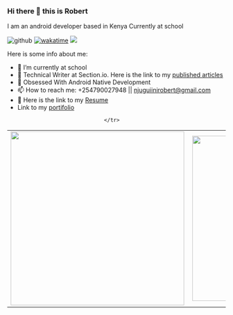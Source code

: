 ### Hi there 👋 this is Robert

I am an android developer based in Kenya
Currently at school 

![github](https://img.shields.io/github/followers/robert-muriithi?style=plastic)
[![wakatime](https://wakatime.com/badge/user/b7e9e1ab-bbbb-45ed-9ff6-db895ddb72fb.svg)](https://wakatime.com/@b7e9e1ab-bbbb-45ed-9ff6-db895ddb72fb)
![](https://komarev.com/ghpvc/?username=robert-muriithi&color=blue)

Here is some info about me:

- 🔭 I’m currently at school 
- 🌱 Technical Writer at Section.io. Here is the link to my [published articles](https://www.section.io/engineering-education/authors/robert-muriithi/)
- 👯 Obsessed With Android Native Development 
- 📫 How to reach me: +254790027948 || njuguiinirobert@gmail.com
- 🌱 Here is the link to my [Resume](https://1drv.ms/w/s!AtJ71cK0ljb-hDEbiL8vTJmetJuL) 
- Link to my [portifolio](https://robert-muriithi.github.io/Portifolio/)

<center>
  <table>
    <tr>
        <td><img width="400px" align="left" src="https://github-readme-stats.vercel.app/api?username=robert-muriithi&count_private=true&show_icons=true&theme=radical" /></td>
        <td><img width="380px" align="left" src="https://github-readme-stats.vercel.app/api/top-langs/?username=robert-muriithi&layout=compact" /></td>   
        
    </tr>   
  </table>
</center>

